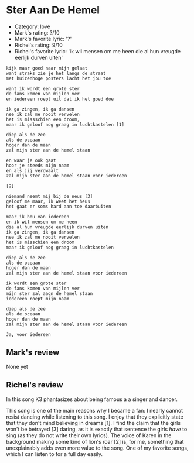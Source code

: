 # Ster Aan De Hemel

 * Category: love
 * Mark's rating: ?/10
 * Mark's  favorite lyric: '?'
 * Richel's rating: 9/10
 * Richel's favorite lyric: 'ik wil mensen om me heen die al hun vreugde eerlijk durven uiten'

```
kijk maar goed naar mijn gelaat
want straks zie je het langs de straat
met huizenhoge posters lacht het jou toe

want ik wordt een grote ster
de fans komen van mijlen ver
en iedereen roept uit dat ik het goed doe

ik ga zingen, ik ga dansen
nee ik zal me nooit vervelen
het is missschien een droom,
maar ik geloof nog graag in luchtkastelen [1]

diep als de zee
als de oceaan
hoger dan de maan
zal mijn ster aan de hemel staan

en waar je ook gaat
hoor je steeds mijn naam
en als jij verdwaalt
zal mijn ster aan de hemel staan voor iedereen

[2]

niemand neemt mij bij de neus [3]
geloof me maar, ik weet het heus
het gaat er soms hard aan toe daarbuiten

maar ik hou van iedereen
en ik wil mensen om me heen
die al hun vreugde eerlijk durven uiten
ik ga zingen, ik ga dansen
nee ik zal me nooit vervelen
het is misschien een droom 
maar ik geloof nog graag in luchtkastelen

diep als de zee
als de oceaan
hoger dan de maan
zal mijn ster aan de hemel staan voor iedereen

ik wordt een grote ster
de fans komen van mijlen ver
mijn ster zal aaqn de hemel staan
iedereen roept mijn naam

diep als de zee
als de oceaan
hoger dan de maan
zal mijn ster aan de hemel staan voor iedereen

Ja, voor iedereen
```

## Mark's review

None yet

## Richel's review

In this song K3 phantasizes about being famous a a singer and dancer.

This song is one of the main reasons why I became a fan: I nearly cannot resist dancing while listening to this
song. I enjoy that they explicitly state that they don't mind believing in dreams [1]. I find the claim
that the girls won't be betrayed [3] daring, as it is exactly that sentence the girls _have_ to sing (as
they do not write their own lyrics). The voice of Karen in the background making some kind of lion's roar [2]
is, for me, something that unexplainably adds even more value to the song. One of my favorite songs, which
I can listen to for a full day easily.

